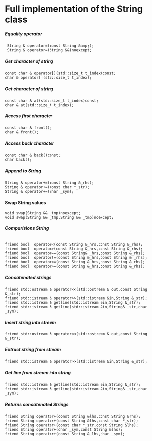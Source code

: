 # Full implementation of the String class

##### Equality operator

```plaintext
 String & operator=(const String &amp;); 
 String & operator=(String &&)noexcept;
```

##### **Get character of string**

```plaintext
const char & operator[](std::size_t t_index)const;
char & operator[](std::size_t t_index);
```

##### **Get character of string**

```plaintext
const char & at(std::size_t t_index)const;
char & at(std::size_t t_index);
```

##### **Access first character**

```plaintext
const char & front();
char & front();
```

##### **Access back character**

```plaintext
const char & back()const;
char back();
```

##### **Append to String**

```plaintext
String & operator+=(const String &_rhs);
String & operator+=(const char *_str);
String & operator+=(char _sym);
```

#### **Swap String values**

```plaintext
void swap(String && _tmp)noexcept;
void swap(String && _tmp,String && _tmp)noexcept;
```

#####  **Comparisions String** 

```plaintext

friend bool  operator<(const String &_hrs,const String &_rhs);
friend bool  operator>(const String &_hrs,const String &_rhs);
friend bool  operator==(const String& _hrs,const String &_rhs);
friend bool  operator!=(const String &_hrs,const String & _rhs);
friend bool  operator<=(const String &_hrs,const String &_rhs);
friend bool  operator>=(const String &_hrs,const String &_rhs);
```

##### Concatenated strings
```
friend std::ostream & operator<<(std::ostream & out,const String &_str);
friend std::istream & operator>>(std::istream &in,String &_str);
friend std::istream & getline(std::istream &in,String &_str);
friend std::istream & getline(std::istream &in,String& _str,char _sym);
```

##### Insert string into stream
```
friend std::ostream & operator<<(std::ostream & out,const String &_str);
```

##### Extract string from stream
```
friend std::istream & operator>>(std::istream &in,String &_str);
```

##### Get line from stream into string
```  
friend std::istream & getline(std::istream &in,String &_str);
friend std::istream & getline(std::istream &in,String& _str,char _sym);
```
##### Returns concatenated Strings
```
friend String operator+(const String &lhs,const String &rhs);
friend String operator+(const String &lhs,const char *_str);
friend String operator+(const char *_str,const String &lhs);
friend String operator+(char _sym,const String &lhs);
friend String operator+(const String &_lhs,char _sym);
```
